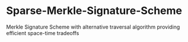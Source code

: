 # Sparse-Merkle-Signature-Scheme
Merkle Signature Scheme with alternative traversal algorithm providing efficient space-time tradeoffs
